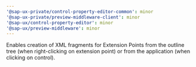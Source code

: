 ```yaml
---
'@sap-ux-private/control-property-editor-common': minor
'@sap-ux-private/preview-middleware-client': minor
'@sap-ux/control-property-editor': minor
'@sap-ux/preview-middleware': minor
---
```


Enables creation of XML fragments for Extension Points from the outline tree (when right-clicking on extension point) or from the application (when clicking on control).
